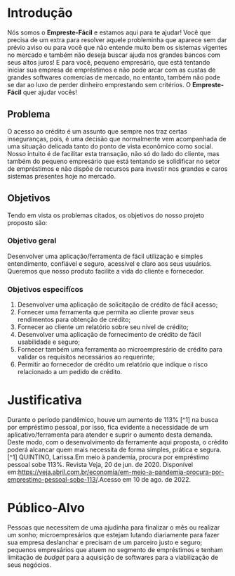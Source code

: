 # Introdução

Nós somos o **Empreste-Fácil** e estamos aqui para te ajudar! Você que precisa de um extra para resolver aquele probleminha que aparece sem dar prévio aviso ou para você que não entende muito bem os sistemas vigentes no mercado e também não deseja buscar ajuda nos grandes bancos com seus altos juros! E para você, pequeno empresário, que está tentando iniciar sua empresa de empréstimos e não pode arcar com as custas de grandes softwares comercias de mercado, no entanto, também não pode se dar ao luxo de perder dinheiro emprestando sem critérios. O **Empreste-Fácil** quer ajudar vocês!

## Problema

O acesso ao crédito é um assunto que sempre nos traz certas inseguranças, pois, é uma decisão que normalmente vem acompanhada de uma situação delicada tanto do ponto de vista econômico como social. Nosso intuito é de facilitar esta transação, não só do lado do cliente, mas também do pequeno empresário que está tentando se solidificar no setor de empréstimos e não dispõe de recursos para investir nos grandes e caros sistemas presentes hoje no mercado. 


## Objetivos

Tendo em vista os problemas citados, os objetivos do nosso projeto proposto são: 

### Objetivo geral

 Desenvolver uma aplicação/ferramenta de fácil utilização e simples entendimento, confiável e seguro, acessível e claro aos seus usuários. Queremos que nosso produto facilite a vida do cliente e fornecedor.

### Objetivos especifícos

1. Desenvolver uma aplicação de solicitação de crédito de fácil acesso;
3. Fornecer uma ferramenta que permita ao cliente provar seus rendimentos para obtenção de crédito;
5. Fornecer ao cliente um relatório sobre seu nível de crédito;
3. Desenvolver uma aplicação de fornecimento de crédito de fácil usabilidade e seguro;
7. Fornecer também uma ferramenta ao microempresário de crédito para validar os requisitos necessários ao requerinte;
6. Permitir ao fornecedor de crédito um relatório que indique o risco relacionado a um pedido de crédito. 


# Justificativa

Durante o período pandêmico, houve um aumento de 113% [^1]  na busca por empréstimo pessoal, por isso, fica evidente a necessidade de um aplicativo/ferramenta para atender e suprir o aumento desta demanda.
Deste modo, com o desenvolvimento da ferramente aqui proposta, o crédito poderá alcancar quem mais necessita de forma simples, prática e segura.
[^1] QUINTINO, Larissa.Em meio à pandemia, procura por empréstimo pessoal sobe 113%. Revista Veja, 20 de jun. de 2020. Disponível em:<https://veja.abril.com.br/economia/em-meio-a-pandemia-procura-por-emprestimo-pessoal-sobe-113/>.Acesso em 10 de ago. de 2022.



# Público-Alvo

Pessoas que necessitem de uma ajudinha para finalizar o mês ou  realizar um sonho; microempresários que estejam lutando diariamente para fazer sua empresa deslanchar e precisam de um parceiro justo e seguro; pequenos empresários que atuem no segmento de empréstimos e tenham limitação de <i>budget</i> para a aquisição de softwares para a viabilização de seus negócios.



